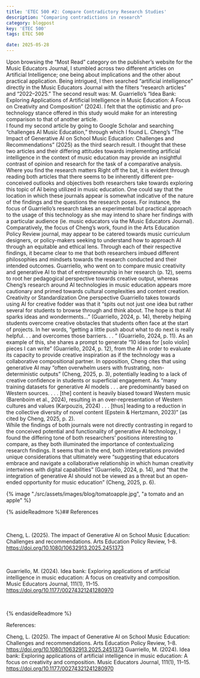 ```yaml
---
title: 'ETEC 500 #2: Compare Contradictory Research Studies'
description: "Comparing contradictions in research"
category: blogpost
key: 'ETEC 500'
tags: ETEC 500

date: 2025-05-28
---
```


Upon browsing the “Most Read” category on the publisher’s website for the Music Educators Journal, I stumbled across two different articles on Artificial Intelligence; one being about implications and the other about practical application. Being intrigued, I then searched “artificial intelligence” directly in the Music Educators Journal with the filters “research articles” and “2022–2025.” The second result was: M. Guarriello’s “Idea Bank: Exploring Applications of Artificial Intelligence in Music Education: A Focus on Creativity and Composition” (2024). I felt that the optimistic and pro-technology stance offered in this study would make for an interesting comparison to that of another article.
<br>
I found my second article by going to Google Scholar and searching “challenges AI Music Education,” through which I found L. Cheng’s “The Impact of Generative AI on School Music Education: Challenges and Recommendations” (2025) as the third search result. I thought that these two articles and their differing attitudes towards implementing artificial intelligence in the context of music education may provide an insightful contrast of opinion and research for the task of a comparative analysis.
<br>
Where you find the research matters
Right off the bat, it is evident through reading both articles that there seems to be inherently different pre-conceived outlooks and objectives both researchers take towards exploring this topic of AI being utilized in music education. One could say that the location in which these journals appear is somewhat indicative of the nature of the findings and the questions the research poses. For instance, the focus of Guarriello’s research takes an experimental but practical approach to the usage of this technology as she may intend to share her findings with a particular audience (ie. music educators via the Music Educators Journal). Comparatively, the focus of Cheng’s work, found in the Arts Education Policy Review journal, may appear to be catered towards music curriculum designers, or policy-makers seeking to understand how to approach AI through an equitable and ethical lens.
Through each of their respective findings, it became clear to me that both researchers imbued different philosophies and mindsets towards the research conducted and their intended outcomes. Guarriello, who went on to compare music creativity and generative AI to that of entrepreneurship in her research (p. 12), seems to root her pedagogical perspective towards creative output, whereas Cheng’s research around AI technologies in music education appears more cautionary and primed towards cultural complexities and content creation.
<br>
Creativity or Standardization
One perspective Guarriello takes towards using AI for creative fodder was that it “spits out not just one idea but rather several for students to browse through and think about. The hope is that AI sparks ideas and wonderments...” (Guarriello, 2024, p. 14), thereby helping students overcome creative obstacles that students often face at the start of projects. In her words, “getting a little push about what to do next is really helpful. . . and overcomes those barriers. . . ” (Guarriello, 2024, p. 11). As an example of this, she shares a prompt to generate “10 ideas for [solo violin] pieces I can write” (Guarriello, 2024, p. 12), from the AI in order to evaluate its capacity to provide creative inspiration as if the technology was a collaborative compositional partner.
In opposition, Cheng cites that using generative AI may “often overwhelm users with frustrating, non-deterministic outputs” (Cheng, 2025, p. 3), potentially leading to a lack of creative confidence in students or superficial engagement. As “many training datasets for generative AI models . . . are predominantly based on Western sources. . . . [the] content is heavily biased toward Western music (Barenboim et al., 2024), resulting in an over-representation of Western cultures and values (Karpouzis, 2024) . . . [thus] leading to a reduction in the collective diversity of novel content (Epstein & Hertzmann, 2023)” (as cited by Cheng, 2025, p. 2).
<br>
While the findings of both journals were not directly contrasting in regard to the conceived potential and functionality of generative AI technology, I found the differing tone of both researchers’ positions interesting to compare, as they both illuminated the importance of contextualizing research findings. It seems that in the end, both interpretations provided unique considerations that ultimately were “suggesting that educators embrace and navigate a collaborative relationship in which human creativity intertwines with digital capabilities” (Guarriello, 2024, p. 14), and “that the integration of generative AI should not be viewed as a threat but an open-ended opportunity for music education” (Cheng, 2025, p. 6).



{% image "./src/assets/images/blog/tomatoapple.jpg", "a tomato and an apple" %}


{% asideReadmore %}## References

<br>

Cheng, L. (2025). The impact of Generative AI on School Music Education: Challenges and recommendations. Arts Education Policy Review, 1–8. https://doi.org/10.1080/10632913.2025.2451373 

<br>


Guarriello, M. (2024). Idea bank: Exploring applications of artificial intelligence in music education: A focus on creativity and composition. Music Educators Journal, 111(1), 11–15. https://doi.org/10.1177/00274321241280970 


<br>

{% endasideReadmore %}





References: 

Cheng, L. (2025). The impact of Generative AI on School Music Education: Challenges and recommendations. Arts Education Policy Review, 1–8. https://doi.org/10.1080/10632913.2025.2451373 
Guarriello, M. (2024). Idea bank: Exploring applications of artificial intelligence in music education: A focus on creativity and composition. Music Educators Journal, 111(1), 11–15. https://doi.org/10.1177/00274321241280970 
